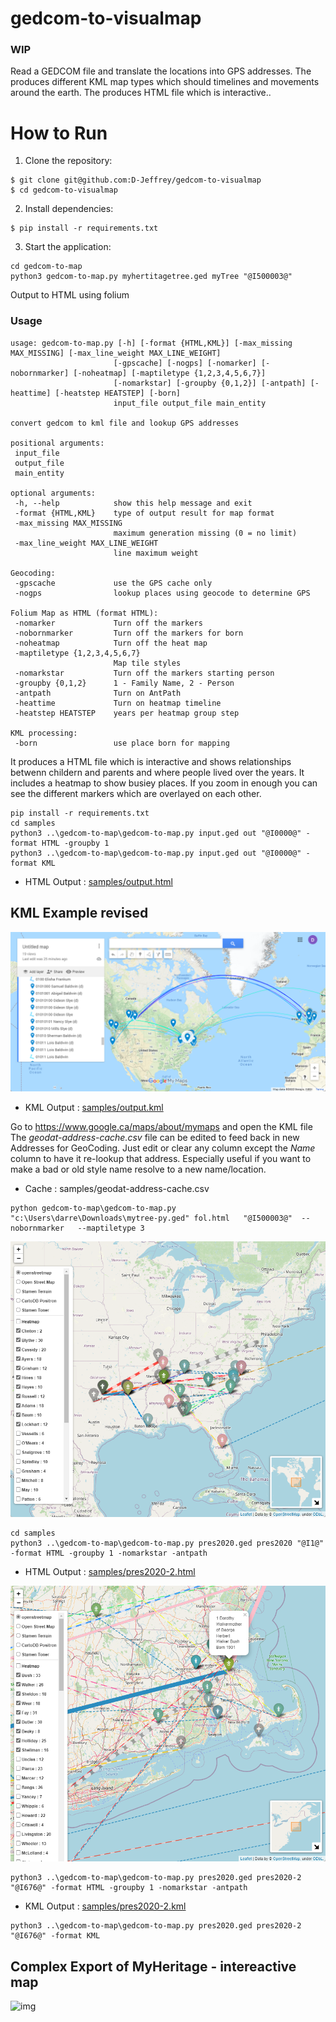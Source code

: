 # gedcom-to-visualmap
### WIP

Read a GEDCOM file and translate the locations into GPS addresses.
The produces different KML map types which should timelines and movements around the earth.
The produces HTML file which is interactive..

# How to Run

1. Clone the repository:
```
$ git clone git@github.com:D-Jeffrey/gedcom-to-visualmap
$ cd gedcom-to-visualmap
```

2. Install dependencies:
```
$ pip install -r requirements.txt
```

3. Start the application:
```
cd gedcom-to-map
python3 gedcom-to-map.py myhertitagetree.ged myTree "@I500003@" 
```

Output to HTML using folium

 ### Usage
 
 ```
 usage: gedcom-to-map.py [-h] [-format {HTML,KML}] [-max_missing MAX_MISSING] [-max_line_weight MAX_LINE_WEIGHT]
                        [-gpscache] [-nogps] [-nomarker] [-nobornmarker] [-noheatmap] [-maptiletype {1,2,3,4,5,6,7}]
                        [-nomarkstar] [-groupby {0,1,2}] [-antpath] [-heattime] [-heatstep HEATSTEP] [-born]
                        input_file output_file main_entity

convert gedcom to kml file and lookup GPS addresses

positional arguments:
  input_file
  output_file
  main_entity

optional arguments:
  -h, --help            show this help message and exit
  -format {HTML,KML}    type of output result for map format
  -max_missing MAX_MISSING
                        maximum generation missing (0 = no limit)
  -max_line_weight MAX_LINE_WEIGHT
                        line maximum weight

Geocoding:
  -gpscache             use the GPS cache only
  -nogps                lookup places using geocode to determine GPS

Folium Map as HTML (format HTML):
  -nomarker             Turn off the markers
  -nobornmarker         Turn off the markers for born
  -noheatmap            Turn off the heat map
  -maptiletype {1,2,3,4,5,6,7}
                        Map tile styles
  -nomarkstar           Turn off the markers starting person
  -groupby {0,1,2}      1 - Family Name, 2 - Person
  -antpath              Turn on AntPath
  -heattime             Turn on heatmap timeline
  -heatstep HEATSTEP    years per heatmap group step

KML processing:
  -born                 use place born for mapping
```
It produces a HTML file which is interactive and shows relationships betwenn childern and parents and where people lived 
over the years.  It includes a heatmap to show busiey places.  If you zoom in enough you can see the different markers 
which are overlayed on each other.



```
pip install -r requirements.txt
cd samples
python3 ..\gedcom-to-map\gedcom-to-map.py input.ged out "@I0000@" -format HTML -groupby 1
python3 ..\gedcom-to-map\gedcom-to-map.py input.ged out "@I0000@" -format KML

```

* HTML Output : [samples/output.html](sample/output.html)

## KML Example revised
![img](samples/msedge_2022-01-02_12-36-33.png)
* KML Output  : [samples/output.kml](sample/output.kml)

Go to https://www.google.ca/maps/about/mymaps  and open the KML file
The *geodat-address-cache.csv* file can be edited to feed back in new Addresses for GeoCoding.  Just edit or clear any column except the *Name* column to have it re-lookup that address.  Especially useful if you want to make a bad or old style name resolve to a new name/location.
* Cache : samples/geodat-address-cache.csv


```
python gedcom-to-map\gedcom-to-map.py "c:\Users\darre\Downloads\mytree-py.ged" fol.html   "@I500003@"  --nobornmarker   --maptiletype 3
```

![img](samples/pres2020.png)
```
cd samples
python3 ..\gedcom-to-map\gedcom-to-map.py pres2020.ged pres2020 "@I1@" -format HTML -groupby 1 -nomarkstar -antpath
```
* HTML Output  : [samples/pres2020-2.html](sample/pres2020-2.html)

![img](samples/pres2020-2.png)
```
python3 ..\gedcom-to-map\gedcom-to-map.py pres2020.ged pres2020-2 "@I676@" -format HTML -groupby 1 -nomarkstar -antpath
```

* KML Output  : [samples/pres2020-2.kml](sample/pres2020-2.kml)
```
python3 ..\gedcom-to-map\gedcom-to-map.py pres2020.ged pres2020-2 "@I676@" -format KML
```


## Complex Export of MyHeritage - intereactive map
![img](samples/msedge_2022-02-02_22-33-16.gif)


